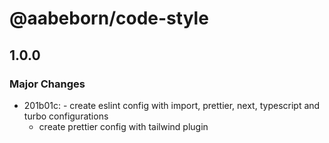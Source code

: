 # @aabeborn/code-style

## 1.0.0

### Major Changes

-   201b01c: - create eslint config with import, prettier, next, typescript and turbo configurations
    -   create prettier config with tailwind plugin
